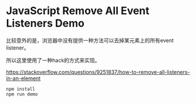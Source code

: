 JavaScript Remove All Event Listeners Demo
===========================================

比较意外的是，浏览器中没有提供一种方法可以去掉某元素上的所有event listener。

所以这里使用了一种hack的方式来实现。

https://stackoverflow.com/questions/9251837/how-to-remove-all-listeners-in-an-element

```
npm install
npm run demo
```
